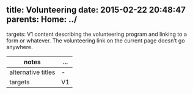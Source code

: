title: Volunteering
date: 2015-02-22 20:48:47
parents:
  Home: ../
---

targets: V1
content describing the volunteering program and linking to a form or whatever. The volunteering link on the current page doesn’t go anywhere.

notes | ...
------|-----
alternative titles | -
targets | V1
